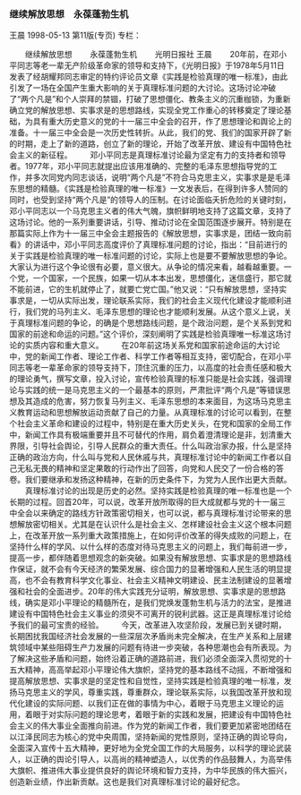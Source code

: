 ### 继续解放思想　永葆蓬勃生机
王晨
1998-05-13
第11版(专页)
专栏：

　　继续解放思想
　　永葆蓬勃生机
　　光明日报社  王晨
　　20年前，在邓小平同志等老一辈无产阶级革命家的领导和支持下，《光明日报》于1978年5月11日发表了经胡耀邦同志审定的特约评论员文章《实践是检验真理的唯一标准》，由此引发了一场在全国产生重大影响的关于真理标准问题的大讨论。这场讨论冲破了“两个凡是”和个人崇拜的禁锢，打破了思想僵化、教条主义的沉重枷锁，为重新确立党的解放思想、实事求是的思想路线，实现全党工作重心的转移奠定了理论基础，为具有重大历史意义的党的十一届三中全会的召开，作了思想理论和舆论上的准备。十一届三中全会是一次历史性转折。从此，我们的党、我们的国家开辟了新的时期，走上了新的道路，创立了新的理论，开始了改革开放、建设有中国特色社会主义的新征程。
　　邓小平同志是真理标准讨论最为坚定有力的支持者和领导者。1977年，邓小平同志就提出应该用准确的、完整的毛泽东思想指导党的工作，并多次同党内同志谈话，说明“两个凡是”不符合马克思主义，实事求是是毛泽东思想的精髓。《实践是检验真理的唯一标准》一文发表后，在得到许多人赞同的同时，也受到坚持“两个凡是”的领导人的压制。在讨论面临夭折危险的关键时刻，邓小平同志以一个马克思主义者的伟大气魄，旗帜鲜明地支持了这篇文章，支持了这场讨论。他的一系列重要讲话，引导、推动讨论在全国范围逐步展开。特别是在那篇实际上作为十一届三中全会主题报告的《解放思想，实事求是，团结一致向前看》的讲话中，邓小平同志高度评价了真理标准问题的讨论，指出：“目前进行的关于实践是检验真理的唯一标准问题的讨论，实际上也是要不要解放思想的争论。大家认为进行这个争论很有必要，意义很大。从争论的情况来看，越看越重要。一个党，一个国家，一个民族，如果一切从本本出发，思想僵化，迷信盛行，那它就不能前进，它的生机就停止了，就要亡党亡国。”他又说：“只有解放思想，坚持实事求是，一切从实际出发，理论联系实际，我们的社会主义现代化建设才能顺利进行，我们党的马列主义、毛泽东思想的理论也才能顺利发展。从这个意义上说，关于真理标准问题的争论，的确是个思想路线问题，是个政治问题，是个关系到党和国家的前途和命运的问题。”这个评价，深刻阐明了实践是检验真理唯一标准这场讨论的实质内容和重大意义。
　　在20年前这场关系党和国家前途命运的大讨论中，党的新闻工作者、理论工作者、科学工作者等相互支持，密切配合，在邓小平同志等老一辈革命家的领导支持下，顶住沉重的压力，以高度的社会责任感和极大的理论勇气，撰写文章，投入讨论，宣传检验真理的标准只能是社会实践，强调理论与实践的统一是马克思主义的一个最基本的原则，严肃批评“两个凡是”等错误思想及其造成的危害，努力恢复马列主义、毛泽东思想的本来面目，为这场马克思主义教育运动和思想解放运动贡献了自己的力量。从真理标准的讨论可以看到，在整个社会主义革命和建设的过程中，特别是在重大历史关头，在党和国家的全局工作中，新闻工作具有极端重要并且不可替代的作用，肩负着澄清理论是非，划清重大界限，引导社会舆论，引导人民群众的重大责任。什么叫政治家办报，什么是坚持正确的政治方向，什么叫与党和人民休戚与共，真理标准讨论中的新闻工作者以自己无私无畏的精神和坚定果敢的行动作出了回答，向党和人民交了一份合格的答卷。我们要继承和发扬这种精神，在新的历史条件下，为党为人民作出更大贡献。
　　真理标准讨论的出现是历史的必然。坚持实践是检验真理的唯一标准也是一个长期的过程。回首20年，可以说，改革开放所取得的巨大成就都与党的十一届三中全会以来确定的路线方针政策密切相关，也可以说，都与真理标准讨论带来的思想解放密切相关。尤其是在认识什么是社会主义、怎样建设社会主义这个根本问题上，在改革开放一系列重大政策措施上，在如何评价改革的得失成败的问题上，在坚持什么样的学风、以什么样的态度对待马克思主义的问题上，我们每前进一步，提高一步，都伴随着思想观念的新突破。如果没有解放思想、实事求是的思想路线作保证，就不会有今天经济的繁荣发展、综合国力的显著增强和人民生活的明显提高，也不会有教育科学文化事业、社会主义精神文明建设、民主法制建设的显著增强和社会的全面进步。20年的伟大实践充分证明，解放思想、实事求是的思想路线，确实是邓小平理论的精髓所在，是我们党焕发蓬勃生机与活力的法宝，是推进建设有中国特色社会主义事业的须臾不可离开的锐利武器。这正是真理标准讨论给予我们的最可宝贵的经验。
　　今天，改革进入攻坚阶段，发展已到关键时期，长期困扰我国经济社会发展的一些深层次矛盾尚未完全解决，在生产关系和上层建筑领域中某些阻碍生产力发展的问题有待进一步突破，各种思潮也会有所表现。为了解决这些矛盾和问题，始终沿着正确的道路前进，我们必须全面深入贯彻党的十五大精神，高高举起邓小平理论伟大旗帜，坚持党的基本路线不动摇，不断增强和提高解放思想、实事求是的坚定性和自觉性，坚持实践是检验真理的唯一标准，发扬马克思主义的学风，尊重实践，尊重群众，理论联系实际，以我国改革开放和现代化建设的实际问题、以我们正在做的事情为中心，着眼于马克思主义理论的运用，着眼于对实际问题的理论思考，着眼于新的实践和发展，把建设有中国特色社会主义的伟大事业全面推向前进。作为党的新闻工作者，我们要更加紧密地团结在以江泽民同志为核心的党中央周围，坚持新闻的党性原则，坚持正确的舆论导向，全面深入宣传十五大精神，更好地为全党全国工作的大局服务，以科学的理论武装人，以正确的舆论引导人，以高尚的精神塑造人，以优秀的作品鼓舞人，为高举伟大旗帜、推进伟大事业提供良好的舆论环境和智力支持，为中华民族的伟大振兴，创造新业绩，作出新贡献。这也是我们对真理标准讨论的最好纪念。
